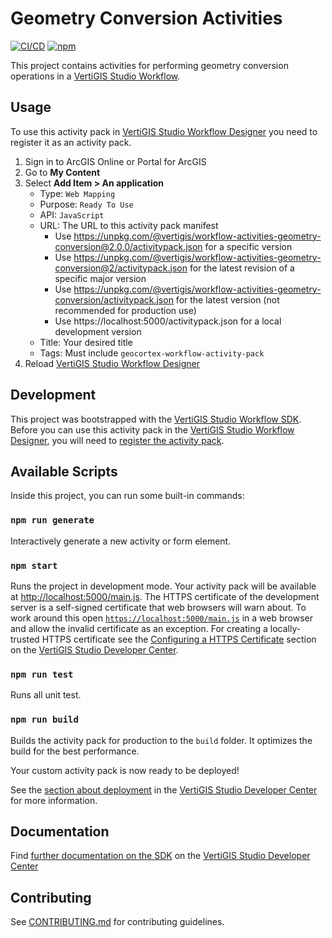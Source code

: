 # Geometry Conversion Activities

[![CI/CD](https://github.com/vertigis/workflow-activities-geometry-conversion/workflows/CI/CD/badge.svg)](https://github.com/vertigis/workflow-activities-geometry-conversion/actions) 
[![npm](https://img.shields.io/npm/v/@vertigis/workflow-activities-geometry-conversion)](https://www.npmjs.com/package/@vertigis/workflow-activities-geometry-conversion)

This project contains activities for performing geometry conversion operations in a [VertiGIS Studio Workflow](https://www.vertigisstudio.com/products/vertigis-studio-workflow/).

## Usage

To use this activity pack in [VertiGIS Studio Workflow Designer](https://apps.vertigisstudio.com/workflow/designer/) you need to register it as an activity pack.
1. Sign in to ArcGIS Online or Portal for ArcGIS
1. Go to **My Content**
1. Select **Add Item > An application**
   - Type: `Web Mapping`
   - Purpose: `Ready To Use`
   - API: `JavaScript`
   - URL: The URL to this activity pack manifest
        - Use https://unpkg.com/@vertigis/workflow-activities-geometry-conversion@2.0.0/activitypack.json for a specific version
        - Use https://unpkg.com/@vertigis/workflow-activities-geometry-conversion@2/activitypack.json for the latest revision of a specific major version
        - Use https://unpkg.com/@vertigis/workflow-activities-geometry-conversion/activitypack.json for the latest version (not recommended for production use)
        - Use https://localhost:5000/activitypack.json for a local development version
   - Title: Your desired title
   - Tags: Must include `geocortex-workflow-activity-pack`
1. Reload [VertiGIS Studio Workflow Designer](https://apps.vertigisstudio.com/workflow/designer/)

## Development

This project was bootstrapped with the [VertiGIS Studio Workflow SDK](https://github.com/vertigis/vertigis-workflow-sdk). Before you can use this activity pack in the [VertiGIS Studio Workflow Designer](https://apps.vertigisstudio.com/workflow/designer/), you will need to [register the activity pack](https://developers.vertigisstudio.com/docs/workflow/sdk-web-overview#register-the-activity-pack).

## Available Scripts

Inside this project, you can run some built-in commands:

### `npm run generate`

Interactively generate a new activity or form element.

### `npm start`

Runs the project in development mode. Your activity pack will be available at [http://localhost:5000/main.js](http://localhost:5000/main.js). The HTTPS certificate of the development server is a self-signed certificate that web browsers will warn about. To work around this open [`https://localhost:5000/main.js`](https://localhost:5000/main.js) in a web browser and allow the invalid certificate as an exception. For creating a locally-trusted HTTPS certificate see the [Configuring a HTTPS Certificate](https://developers.vertigisstudio.com/docs/workflow/sdk-web-overview/#configuring-a-https-certificate) section on the [VertiGIS Studio Developer Center](https://developers.vertigisstudio.com/docs/workflow/overview/).

### `npm run test`

Runs all unit test.

### `npm run build`

Builds the activity pack for production to the `build` folder. It optimizes the build for the best performance.

Your custom activity pack is now ready to be deployed!

See the [section about deployment](https://developers.vertigisstudio.com/docs/workflow/sdk-web-overview/#deployment) in the [VertiGIS Studio Developer Center](https://developers.vertigisstudio.com/docs/workflow/overview/) for more information.

## Documentation

Find [further documentation on the SDK](https://developers.vertigisstudio.com/docs/workflow/sdk-web-overview/) on the [VertiGIS Studio Developer Center](https://developers.vertigisstudio.com/docs/workflow/overview/)

## Contributing

See [CONTRIBUTING.md](CONTRIBUTING.md) for contributing guidelines.